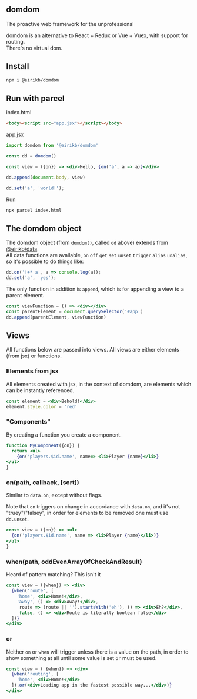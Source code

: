 ## domdom

The proactive web framework for the unprofessional

domdom is an alternative to React + Redux or Vue + Vuex, with support for routing.  
There's no virtual dom.

## Install

```bash
npm i @eirikb/domdom
```

## Run with parcel

index.html
```html
<body><script src="app.jsx"></script></body>
```

app.jsx
```jsx harmony
import domdom from '@eirikb/domdom'

const dd = domdom()

const view = ({on}) => <div>Hello, {on('a', a => a)}</div>

dd.append(document.body, view)

dd.set('a', 'world!');
```

Run
```bash
npx parcel index.html
```

## The domdom object


The domdom object (from `domdom()`, called `dd` above) extends from [@eirikb/data](https://www.npmjs.com/package/@eirikb/data).  
All data functions are available, 
`on` `off` `get` `set` `unset` `trigger` `alias` `unalias`, so it's possible to do things like:
```javascript
dd.on('!+* a', a => console.log(a));
dd.set('a', 'yes');
```

The only function in addition is `append`, which is for appending a view to a parent element.

```jsx harmony
const viewFunction = () => <div></div>
const parentElement = document.querySelector('#app')
dd.append(parentElement, viewFunction)
```

## Views

All functions below are passed into views. All views are either elements (from jsx) or functions.

### Elements from jsx

All elements created with jsx, in the context of domdom, are elements which can be instantly referenced.
```jsx harmony
const element = <div>Behold!</div>
element.style.color = 'red'
```

### "Components"

By creating a function you create a component.  

```jsx harmony
function MyComponent({on}) {
  return <ul>
    {on('players.$id.name', name=> <li>Player {name}</li>}
</ul>
}
```

### on(path, callback, [sort])

Similar to `data.on`, except without flags.

Note that `on` triggers on change in accordance with `data.on`, and it's not "truey"/"falsey", in order
for elements to be removed one must use `dd.unset`.

```jsx harmony
const view = ({on}) => <ul>
  {on('players.$id.name', name => <li>Player {name}</li>)}
</ul>
}
```

### when(path, oddEvenArrayOfCheckAndResult)

Heard of pattern matching? This isn't it

```jsx harmony
const view = ({when}) => <div>
  {when('route', [
    'home', <div>Home!</div>,
    'away', () => <div>Away!</div>,
     route => (route || '').startsWith('eh'), () => <div>Eh?</div>,
     false, () => <div>Route is literally boolean false</div>
  ])}
</div>
```

### or

Neither `on` or `when` will trigger unless there is a value on the path, in order to show something at all
until some value is set `or` must be used.

```jsx harmony
const view = ( {when}) => <div>
  {when('routing', [
    'home', <div>Home!</div>
  ]).or(<div>Loading app in the fastest possible way...</div>)}
</div>
```
